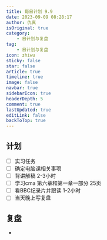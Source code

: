 ```yaml
---
title: 每日计划 9.9
date: 2023-09-09 08:28:17
author: 仇真
isOriginal: true
category: 
    - 日计划与复盘
tag:
    - 日计划与复盘
icon: zhiwu
sticky: false
star: false
article: true
timeline: true
image: false
navbar: true
sidebarIcon: true
headerDepth: 5
comment: true
lastUpdated: true
editLink: false
backToTop: true
---
```


## 计划

- [ ] 实习任务
- [ ] 确定电脑课相关事项
- [ ] 背讲解稿 2-3小时
- [ ] 学习cma 第六章和第一章一部分 25页
- [ ] 看BBC纪录片并跟读 1-2小时
- [ ] 当天晚上写复盘

## 复盘

- 
